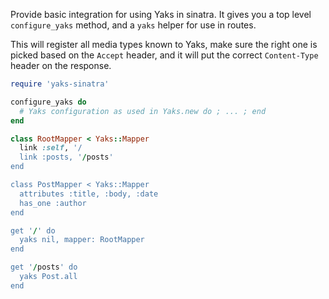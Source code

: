 Provide basic integration for using Yaks in sinatra. It gives you a top level `configure_yaks` method, and a `yaks` helper for use in routes.

This will register all media types known to Yaks, make sure the right one is picked based on the `Accept` header, and it will put the correct `Content-Type` header on the response.


``` ruby
require 'yaks-sinatra'

configure_yaks do
  # Yaks configuration as used in Yaks.new do ; ... ; end
end

class RootMapper < Yaks::Mapper
  link :self, '/
  link :posts, '/posts'
end

class PostMapper < Yaks::Mapper
  attributes :title, :body, :date
  has_one :author
end

get '/' do
  yaks nil, mapper: RootMapper
end

get '/posts' do
  yaks Post.all
end
```
